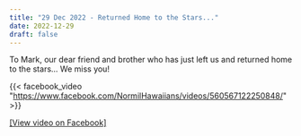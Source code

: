```yaml
---
title: "29 Dec 2022 - Returned Home to the Stars..."
date: 2022-12-29
draft: false
---
```


To Mark, our dear friend and brother who has just left us and returned home to the stars... We miss you!

{{< facebook_video "https://www.facebook.com/NormilHawaiians/videos/560567122250848/" >}}


[[View video on Facebook]](https://www.facebook.com/watch/?v=560567122250848&t=0)
